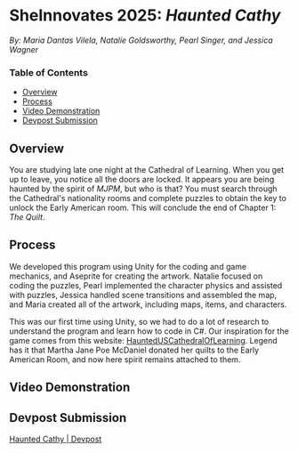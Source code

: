 # SheInnovates 2025: *Haunted Cathy*
*By: Maria Dantas Vilela, Natalie Goldsworthy, Pearl Singer, and Jessica Wagner*

### Table of Contents
- [Overview](#overview)
- [Process](#process)
- [Video Demonstration](#video-demonstration)
- [Devpost Submission](#devpost-submission)

## Overview
You are studying late one night at the Cathedral of Learning. When you get up to leave, you notice all the doors are locked. It appears you are being haunted by the spirit of *MJPM*, but who is that? You must search through the Cathedral's nationality rooms and complete puzzles to obtain the key to unlock the Early American room. This will conclude the end of Chapter 1: *The Quilt*.

## Process
We developed this program using Unity for the coding and game mechanics, and Aseprite for creating the artwork. Natalie focused on coding the puzzles, Pearl implemented the character physics and assisted with puzzles, Jessica handled scene transitions and assembled the map, and Maria created all of the artwork, including maps, items, and characters. 

This was our first time using Unity, so we had to do a lot of research to understand the program and learn how to code in C#. Our inspiration for the game comes from this website: [HauntedUSCathedralOfLearning](https://hauntedus.com/pennsylvania/cathedral-learning-pitts-university/). Legend has it that Martha Jane Poe McDaniel donated her quilts to the Early American Room, and now here spirit remains attached to them.

## Video Demonstration

## Devpost Submission
[Haunted Cathy | Devpost](https://devpost.com/software/haunted-cathy)
